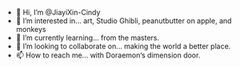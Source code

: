 - 👋 Hi, I’m @JiayiXin-Cindy
- 👀 I’m interested in... art, Studio Ghibli, peanutbutter on apple, and monkeys
- 🌱 I’m currently learning... from the masters.
- 💞️ I’m looking to collaborate on... making the world a better place.
- 📫 How to reach me... with Doraemon‘s dimension door.

<!---
JiayiXin-Cindy/JiayiXin-Cindy is a ✨ special ✨ repository because its `README.md` (this file) appears on your GitHub profile.
You can click the Preview link to take a look at your changes.
--->
